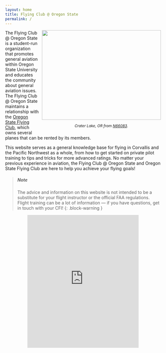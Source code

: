 ```yaml
---
layout: home
title: Flying Club @ Oregon State
permalink: /
---
```


<div style="float: right; margin-left: 10px;">
  <img src="{{site.baseurl}}/assets/images/out2.jpg" width="385" height="290" />
  <p style="text-align: center; font-size: 12px; font-style: italic;">Crater Lake, OR from <a href="https://oregonstateflyingclub.org/aircraft/n66083.php">N66083</a>.</p>
</div>

The Flying Club @ Oregon State is a student-run organization that promotes general aviation within
Oregon State University and educates the community about general aviation issues. The Flying Club @
Oregon State maintains a relationship with the [Oregon State Flying Club][1], which owns several
planes that can be rented by its members.

This website serves as a general knowledge base for flying in Corvallis and the Pacific Northwest as
a whole, from how to get started on private pilot training to tips and tricks for more advanced
ratings. No matter your previous experience in aviation, the Flying Club @ Oregon State and Oregon
State Flying Club are here to help you achieve your flying goals!

> ##### Note
>
> The advice and information on this website is not intended to be a substitute for your flight
> instructor or the official FAA regulations. Flight training can be a lot of information &mdash; if
> you have questions, get in touch with your CFI!
{: .block-warning }

<center>
  <iframe frameborder="0" src="https://oregonstateflyingclub.org/metar/metar-display.php" width="360" height="430"></iframe>
</center>

[1]: https://oregonstateflyingclub.org
[2]: https://oregonstateflyingclub.org/aircraft/n66083.php
